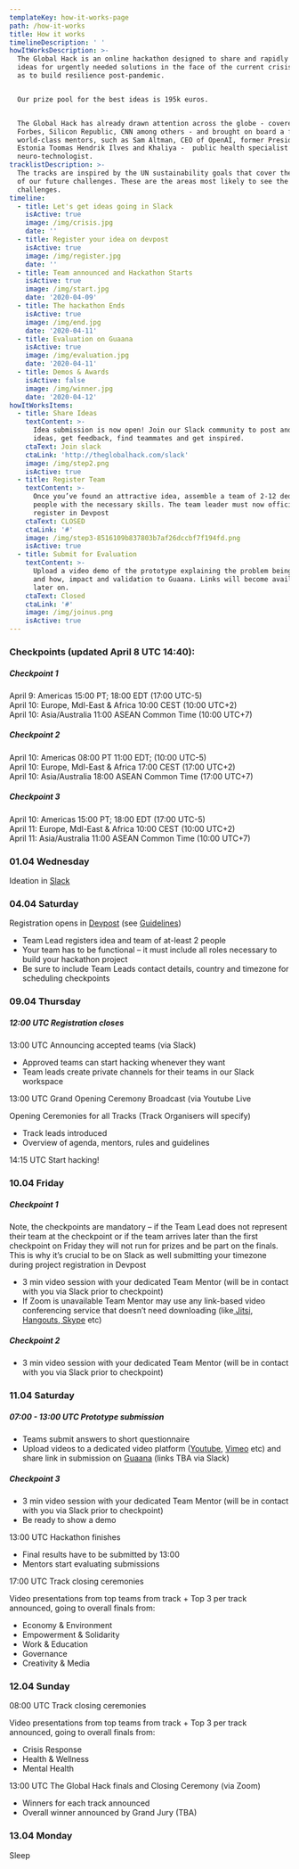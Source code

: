 ```yaml
---
templateKey: how-it-works-page
path: /how-it-works
title: How it works
timelineDescription: ' '
howItWorksDescription: >-
  The Global Hack is an online hackathon designed to share and rapidly develop
  ideas for urgently needed solutions in the face of the current crisis, as well
  as to build resilience post-pandemic.


  Our prize pool for the best ideas is 195k euros. 


  The Global Hack has already drawn attention across the globe - covered by
  Forbes, Silicon Republic, CNN among others - and brought on board a fleet of
  world-class mentors, such as Sam Altman, CEO of OpenAI, former President of
  Estonia Toomas Hendrik Ilves and Khaliya -  public health specialist and a
  neuro-technologist.
tracklistDescription: >-
  The tracks are inspired by the UN sustainability goals that cover the majority
  of our future challenges. These are the areas most likely to see the biggest
  challenges.
timeline:
  - title: Let's get ideas going in Slack
    isActive: true
    image: /img/crisis.jpg
    date: ''
  - title: Register your idea on devpost
    isActive: true
    image: /img/register.jpg
    date: ''
  - title: Team announced and Hackathon Starts
    isActive: true
    image: /img/start.jpg
    date: '2020-04-09'
  - title: The hackathon Ends
    isActive: true
    image: /img/end.jpg
    date: '2020-04-11'
  - title: Evaluation on Guaana
    isActive: true
    image: /img/evaluation.jpg
    date: '2020-04-11'
  - title: Demos & Awards
    isActive: false
    image: /img/winner.jpg
    date: '2020-04-12'
howItWorksItems:
  - title: Share Ideas
    textContent: >-
      Idea submission is now open! Join our Slack community to post and discuss
      ideas, get feedback, find teammates and get inspired.
    ctaText: Join slack
    ctaLink: 'http://theglobalhack.com/slack'
    image: /img/step2.png
    isActive: true
  - title: Register Team
    textContent: >-
      Once you’ve found an attractive idea, assemble a team of 2-12 dedicated
      people with the necessary skills. The team leader must now officially
      register in Devpost
    ctaText: CLOSED
    ctaLink: '#'
    image: /img/step3-8516109b837803b7af26dccbf7f194fd.png
    isActive: true
  - title: Submit for Evaluation
    textContent: >-
      Upload a video demo of the prototype explaining the problem being solved
      and how, impact and validation to Guaana. Links will become available
      later on.
    ctaText: Closed
    ctaLink: '#'
    image: /img/joinus.png
    isActive: true
---
```


### **Checkpoints (updated April 8 UTC 14:40):**

##### **Checkpoint 1**

April 9: Americas 15:00 PT; 18:00 EDT (17:00 UTC-5)\
April 10: Europe, Mdl-East & Africa 10:00 CEST (10:00 UTC+2)\
April 10: Asia/Australia 11:00 ASEAN Common Time (10:00 UTC+7)

##### **Checkpoint 2**

April 10: Americas 08:00 PT 11:00 EDT; (10:00 UTC-5)\
April 10: Europe, Mdl-East & Africa 17:00 CEST (17:00 UTC+2)\
April 10: Asia/Australia 18:00 ASEAN Common Time (17:00 UTC+7)

##### **Checkpoint 3**

April 10: Americas 15:00 PT; 18:00 EDT (17:00 UTC-5)\
April 11: Europe, Mdl-East & Africa 10:00 CEST (10:00 UTC+2)\
April 11: Asia/Australia 11:00 ASEAN Common Time (10:00 UTC+7)

### **01.04 Wednesday**

Ideation in [Slack](https://theglobalhack.com/slack)

### **04.04 Saturday**

Registration opens in [Devpost](https://theglobalhack.devpost.com) (see [Guidelines](https://docs.google.com/document/d/15HvsreMqU4xzxAphQmL6gmymAVu6A2AeWmkEM-nIZ8k/edit))

- Team Lead registers idea and team of at-least 2 people
- Your team has to be functional – it must include all roles necessary to build your hackathon project
- Be sure to include Team Leads contact details, country and timezone for scheduling checkpoints

### **09.04 Thursday**

##### 12:00 UTC Registration closes

13:00 UTC Announcing accepted teams (via Slack)

- Approved teams can start hacking whenever they want
- Team leads create private channels for their teams in our Slack workspace

13:00 UTC Grand Opening Ceremony Broadcast (via Youtube Live

Opening Ceremonies for all Tracks (Track Organisers will specify)

- Track leads introduced
- Overview of agenda, mentors, rules and guidelines

14:15 UTC Start hacking!

### **10.04 Friday**

##### **Checkpoint 1**

Note, the checkpoints are mandatory – if the Team Lead does not represent their team at the checkpoint or if the team arrives later than the first checkpoint on Friday they will not run for prizes and be part on the finals. This is why it’s crucial to be on Slack as well submitting your timezone during project registration in Devpost

- 3 min video session with your dedicated Team Mentor (will be in contact with you via Slack prior to checkpoint)
- If Zoom is unavailable Team Mentor may use any link-based video conferencing service that doesn’t need downloading (like[ Jitsi](https://meet.jit.si/),[ Hangouts](https://hangouts.google.com/webchat/start),[ Skype](https://www.skype.com/en/) etc)

##### **Checkpoint 2**

- 3 min video session with your dedicated Team Mentor (will be in contact with you via Slack prior to checkpoint)

### **11.04 Saturday**

##### 07:00 - 13:00 UTC Prototype submission

- Teams submit answers to short questionnaire
- Upload videos to a dedicated video platform ([Youtube](https://youtube.com), [Vimeo](https://vimeo.com) etc) and share link in submission on [Guaana](https://guaana.com) (links TBA via Slack)

##### **Checkpoint 3**

- 3 min video session with your dedicated Team Mentor (will be in contact with you via Slack prior to checkpoint)
- Be ready to show a demo

13:00 UTC Hackathon finishes

- Final results have to be submitted by 13:00
- Mentors start evaluating submissions

17:00 UTC Track closing ceremonies

Video presentations from top teams from track + Top 3 per track announced, going to overall finals from:

- Economy & Environment
- Empowerment & Solidarity
- Work & Education
- Governance
- Creativity & Media

### **12.04 Sunday**

08:00 UTC Track closing ceremonies

Video presentations from top teams from track + Top 3 per track announced, going to overall finals from:

- Crisis Response
- Health & Wellness
- Mental Health

13:00 UTC The Global Hack finals and Closing Ceremony (via Zoom)

- Winners for each track announced
- Overall winner announced by Grand Jury (TBA)

### **13.04 Monday**

Sleep
